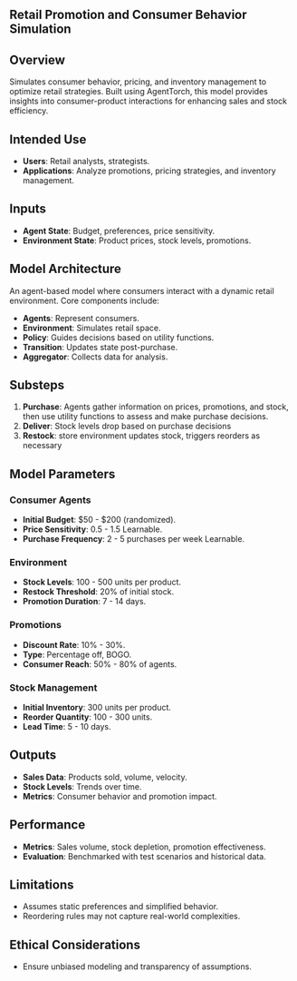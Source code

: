 
## Retail Promotion and Consumer Behavior Simulation

## Overview
Simulates consumer behavior, pricing, and inventory management to optimize retail strategies. Built using AgentTorch, this model provides insights into consumer-product interactions for enhancing sales and stock efficiency.

## Intended Use
- **Users**: Retail analysts, strategists.
- **Applications**: Analyze promotions, pricing strategies, and inventory management.

## Inputs
- **Agent State**: Budget, preferences, price sensitivity.
- **Environment State**: Product prices, stock levels, promotions.

## Model Architecture
An agent-based model where consumers interact with a dynamic retail environment. Core components include:
- **Agents**: Represent consumers.
- **Environment**: Simulates retail space.
- **Policy**: Guides decisions based on utility functions.
- **Transition**: Updates state post-purchase.
- **Aggregator**: Collects data for analysis.

## Substeps
1. **Purchase**: Agents gather information on prices, promotions, and stock, then use utility functions to assess and make purchase decisions.
2. **Deliver**: Stock levels drop based on purchase decisions
3. **Restock**: store environment updates stock, triggers reorders as necessary

## Model Parameters

### Consumer Agents
- **Initial Budget**: $50 - $200 (randomized).
- **Price Sensitivity**: 0.5 - 1.5 Learnable.
- **Purchase Frequency**: 2 - 5 purchases per week Learnable.

### Environment
- **Stock Levels**: 100 - 500 units per product.
- **Restock Threshold**: 20% of initial stock.
- **Promotion Duration**: 7 - 14 days.

### Promotions
- **Discount Rate**: 10% - 30%.
- **Type**: Percentage off, BOGO.
- **Consumer Reach**: 50% - 80% of agents.

### Stock Management
- **Initial Inventory**: 300 units per product.
- **Reorder Quantity**: 100 - 300 units.
- **Lead Time**: 5 - 10 days.

## Outputs
- **Sales Data**: Products sold, volume, velocity.
- **Stock Levels**: Trends over time.
- **Metrics**: Consumer behavior and promotion impact.

## Performance
- **Metrics**: Sales volume, stock depletion, promotion effectiveness.
- **Evaluation**: Benchmarked with test scenarios and historical data.

## Limitations
- Assumes static preferences and simplified behavior.
- Reordering rules may not capture real-world complexities.

## Ethical Considerations
- Ensure unbiased modeling and transparency of assumptions.
